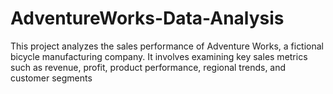 # AdventureWorks-Data-Analysis
This project analyzes the sales performance of Adventure Works, a fictional bicycle manufacturing company. It involves examining key sales metrics such as revenue, profit, product performance, regional trends, and customer segments
